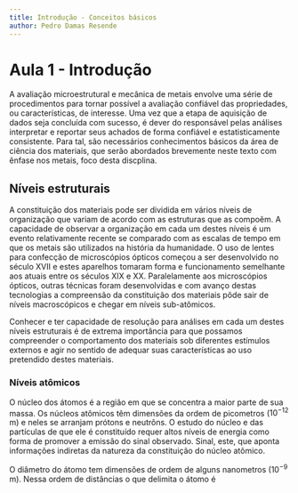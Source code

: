 ```yaml
---
title: Introdução - Conceitos básicos
author: Pedro Damas Resende
---
```


# Aula 1 - Introdução

A avaliação microestrutural e mecânica de metais envolve uma série de procedimentos para tornar possível a avaliação confiável das propriedades, ou características, de interesse. Uma vez que a etapa de aquisição de dados seja concluída com sucesso, é dever do responsável pelas análises interpretar e reportar seus achados de forma confiável e estatisticamente consistente. Para tal, são necessários conhecimentos básicos da área de ciência dos materiais, que serão abordados brevemente neste texto com ênfase nos metais, foco desta discplina.

## Níveis estruturais

A constituição dos materiais pode ser dividida em vários níveis de organização que variam de acordo com as estruturas que as compoẽm. A capacidade de observar a organização em cada um destes níveis é um evento relativamente recente se comparado com as escalas de tempo em que os metais são utilizados na história da humanidade. O uso de lentes para confecção de microscópios ópticos começou a ser desenvolvido no século XVII e estes aparelhos tomaram forma e funcionamento semelhante aos atuais entre os séculos XIX e XX. Paralelamente aos microscópios ópticos, outras técnicas foram desenvolvidas e com avanço destas tecnologias a compreensão da constituição dos materiais pôde sair de níveis macroscópicos e chegar em níveis sub-atômicos.  

Conhecer e ter capacidade de resolução para análises em cada um destes níveis estruturais é de extrema importância para que possamos compreender o comportamento dos materiais sob diferentes estímulos externos e agir no sentido de adequar suas características ao uso pretendido destes materiais. 

### Níveis atômicos

O núcleo dos átomos é a região em que se concentra a maior parte de sua massa. Os núcleos atômicos têm dimensões da ordem de picometros ($10^{-12}$ m) e neles se arranjam prótons e neutrôns. O estudo do núcleo e das partículas de que ele é constituído requer altos níveis de energia como forma de promover a emissão do sinal observado. Sinal, este, que aponta informações indiretas da natureza da constituição do núcleo atômico. 

O diâmetro do átomo tem dimensões de ordem de alguns nanometros ($10^{-9}$ m). Nessa ordem de distâncias o que delimita o átomo é 